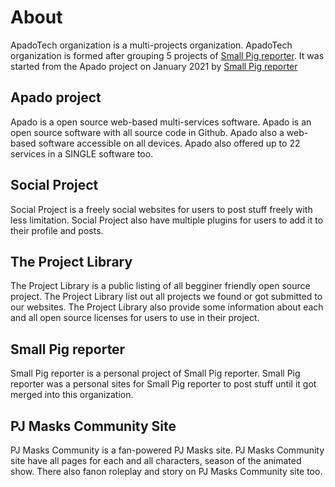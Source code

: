 # About
ApadoTech organization is a multi-projects organization. ApadoTech organization is formed after grouping 5 projects of <a href="https://github.com/Small-Pig-reporter">Small Pig reporter</a>. It was started from the Apado project on January 2021 by <a href="https://github.com/Small-Pig-reporter">Small Pig reporter</a>

## Apado project
Apado is a open source web-based multi-services software. Apado is an open source software with all source code in Github. Apado also a web-based software accessible on all devices. Apado also offered up to 22 services in a SINGLE software too. 

## Social Project
Social Project is a freely social websites for users to post stuff freely with less limitation. Social Project also have multiple plugins for users to add it to their profile and posts. 

## The Project Library 
The Project Library is a public listing of all begginer friendly open source project. The Project Library list out all projects we found or got submitted to our websites. The Project Library also provide some information about each and all open source licenses for users to use in their project. 

## Small Pig reporter
Small Pig reporter is a personal project of Small Pig reporter. Small Pig reporter was a personal sites for Small Pig reporter to post stuff until it got merged into this organization. 

## PJ Masks Community Site
PJ Masks Community is a fan-powered PJ Masks site. PJ Masks Community site have all pages for each and all characters, season of the animated show. There also fanon roleplay and story on PJ Masks Community site too. 

